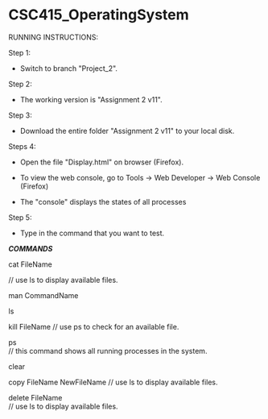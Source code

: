 # CSC415_OperatingSystem

RUNNING INSTRUCTIONS:

Step 1:

* Switch to branch "Project_2".

Step 2:

* The working version is "Assignment 2 v11".

Step 3:

 * Download the entire folder "Assignment 2 v11" to your local disk.

Steps 4:

* Open the file "Display.html" on browser (Firefox).

* To view the web console, go to Tools -> Web Developer -> Web Console (Firefox) 

* The "console" displays the states of all processes

Step 5:

* Type in the command that you want to test.

*****COMMANDS*****

cat FileName

// use ls to display available files.

man CommandName

ls

kill FileName 
// use ps to check for an available file.

ps  
// this command shows all running processes in the system.

clear

copy FileName NewFileName 
// use ls to display available files.

delete FileName  
// use ls to display available files.





